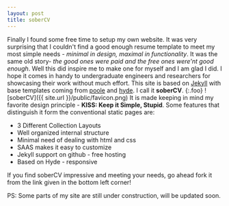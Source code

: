 ```yaml
---
layout: post
title: soberCV
---
```

Finally I found some free time to setup my own website. It was very surprising that I couldn't find a good enough resume template to meet my most simple needs - *minimal in design, maximal in functionality*. It was the same old story- *the good ones were paid and the free ones were'nt good enough*. Well this did inspire me to make one for myself and I am glad I did. I hope it comes in handy to undergraduate engineers and researchers for showcasing their work without much effort. This site is based on [Jekyll]() with base templates coming from [poole]() and [hyde](). I call it **soberCV**. 
{:.foo}
![soberCV]({{ site.url }}/public/favicon.png)
It is made keeping in mind my favorite design principle - **KISS: Keep it Simple, Stupid**. Some features that distinguish it form the conventional static pages are:

- 3 Different Collection Layouts
- Well organized internal structure
- Minimal need of dealing with html and css 
- SAAS makes it easy to customize
- Jekyll support on github - free hosting
- Based on Hyde - responsive

If you find soberCV impressive and meeting your needs, go ahead fork it from the link given in the bottom left corner! 

PS: Some parts of my site are still under construction, will be updated soon.
